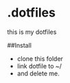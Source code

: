 .dotfiles
=========

this is my dotfiles

##Install
+ clone this folder
+ link dotfile to ~/
+ and delete me.
